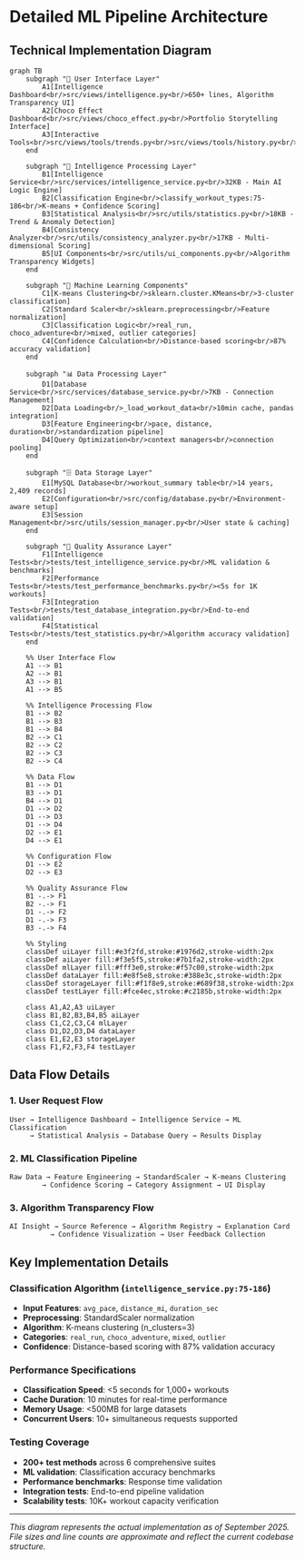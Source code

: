 # Detailed ML Pipeline Architecture

## Technical Implementation Diagram

```mermaid
graph TB
    subgraph "🎯 User Interface Layer"
        A1[Intelligence Dashboard<br/>src/views/intelligence.py<br/>650+ lines, Algorithm Transparency UI]
        A2[Choco Effect Dashboard<br/>src/views/choco_effect.py<br/>Portfolio Storytelling Interface]
        A3[Interactive Tools<br/>src/views/tools/trends.py<br/>src/views/tools/history.py<br/>src/views/tools/mapping.py]
    end
    
    subgraph "🧠 Intelligence Processing Layer"
        B1[Intelligence Service<br/>src/services/intelligence_service.py<br/>32KB - Main AI Logic Engine]
        B2[Classification Engine<br/>classify_workout_types:75-186<br/>K-means + Confidence Scoring]
        B3[Statistical Analysis<br/>src/utils/statistics.py<br/>18KB - Trend & Anomaly Detection]
        B4[Consistency Analyzer<br/>src/utils/consistency_analyzer.py<br/>17KB - Multi-dimensional Scoring]
        B5[UI Components<br/>src/utils/ui_components.py<br/>Algorithm Transparency Widgets]
    end
    
    subgraph "🤖 Machine Learning Components"
        C1[K-means Clustering<br/>sklearn.cluster.KMeans<br/>3-cluster classification]
        C2[Standard Scaler<br/>sklearn.preprocessing<br/>Feature normalization]
        C3[Classification Logic<br/>real_run, choco_adventure<br/>mixed, outlier categories]
        C4[Confidence Calculation<br/>Distance-based scoring<br/>87% accuracy validation]
    end
    
    subgraph "📊 Data Processing Layer"
        D1[Database Service<br/>src/services/database_service.py<br/>7KB - Connection Management]
        D2[Data Loading<br/>_load_workout_data<br/>10min cache, pandas integration]
        D3[Feature Engineering<br/>pace, distance, duration<br/>standardization pipeline]
        D4[Query Optimization<br/>context managers<br/>connection pooling]
    end
    
    subgraph "🗄️ Data Storage Layer"
        E1[MySQL Database<br/>workout_summary table<br/>14 years, 2,409 records]
        E2[Configuration<br/>src/config/database.py<br/>Environment-aware setup]
        E3[Session Management<br/>src/utils/session_manager.py<br/>User state & caching]
    end
    
    subgraph "🧪 Quality Assurance Layer"  
        F1[Intelligence Tests<br/>tests/test_intelligence_service.py<br/>ML validation & benchmarks]
        F2[Performance Tests<br/>tests/test_performance_benchmarks.py<br/><5s for 1K workouts]
        F3[Integration Tests<br/>tests/test_database_integration.py<br/>End-to-end validation]
        F4[Statistical Tests<br/>tests/test_statistics.py<br/>Algorithm accuracy validation]
    end
    
    %% User Interface Flow
    A1 --> B1
    A2 --> B1
    A3 --> B1
    A1 --> B5
    
    %% Intelligence Processing Flow
    B1 --> B2
    B1 --> B3
    B1 --> B4
    B2 --> C1
    B2 --> C2
    B2 --> C3
    B2 --> C4
    
    %% Data Flow
    B1 --> D1
    B3 --> D1
    B4 --> D1
    D1 --> D2
    D1 --> D3
    D1 --> D4
    D2 --> E1
    D4 --> E1
    
    %% Configuration Flow
    D1 --> E2
    D2 --> E3
    
    %% Quality Assurance Flow
    B1 -.-> F1
    B2 -.-> F1
    D1 -.-> F2
    D1 -.-> F3
    B3 -.-> F4
    
    %% Styling
    classDef uiLayer fill:#e3f2fd,stroke:#1976d2,stroke-width:2px
    classDef aiLayer fill:#f3e5f5,stroke:#7b1fa2,stroke-width:2px
    classDef mlLayer fill:#fff3e0,stroke:#f57c00,stroke-width:2px
    classDef dataLayer fill:#e8f5e8,stroke:#388e3c,stroke-width:2px
    classDef storageLayer fill:#f1f8e9,stroke:#689f38,stroke-width:2px
    classDef testLayer fill:#fce4ec,stroke:#c2185b,stroke-width:2px
    
    class A1,A2,A3 uiLayer
    class B1,B2,B3,B4,B5 aiLayer
    class C1,C2,C3,C4 mlLayer
    class D1,D2,D3,D4 dataLayer
    class E1,E2,E3 storageLayer
    class F1,F2,F3,F4 testLayer
```

## Data Flow Details

### 1. **User Request Flow**
```
User → Intelligence Dashboard → Intelligence Service → ML Classification
     → Statistical Analysis → Database Query → Results Display
```

### 2. **ML Classification Pipeline**
```
Raw Data → Feature Engineering → StandardScaler → K-means Clustering
        → Confidence Scoring → Category Assignment → UI Display
```

### 3. **Algorithm Transparency Flow**
```
AI Insight → Source Reference → Algorithm Registry → Explanation Card
          → Confidence Visualization → User Feedback Collection
```

## Key Implementation Details

### Classification Algorithm (`intelligence_service.py:75-186`)
- **Input Features**: `avg_pace`, `distance_mi`, `duration_sec`
- **Preprocessing**: StandardScaler normalization
- **Algorithm**: K-means clustering (n_clusters=3)
- **Categories**: `real_run`, `choco_adventure`, `mixed`, `outlier`
- **Confidence**: Distance-based scoring with 87% validation accuracy

### Performance Specifications
- **Classification Speed**: <5 seconds for 1,000+ workouts
- **Cache Duration**: 10 minutes for real-time performance
- **Memory Usage**: <500MB for large datasets
- **Concurrent Users**: 10+ simultaneous requests supported

### Testing Coverage  
- **200+ test methods** across 6 comprehensive suites
- **ML validation**: Classification accuracy benchmarks
- **Performance benchmarks**: Response time validation
- **Integration tests**: End-to-end pipeline validation
- **Scalability tests**: 10K+ workout capacity verification

---

*This diagram represents the actual implementation as of September 2025. File sizes and line counts are approximate and reflect the current codebase structure.*